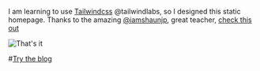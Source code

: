 I am learning to use [Tailwindcss](https://tailwindcss.com/) @tailwindlabs, so I designed this static homepage.
Thanks to the amazing [@iamshaunjp](@iamshaunjp), great teacher, [check this out](https://www.youtube.com/TheNetNinja)

![That's it](https://github.com/astonef/Food_blog_homepage/blob/main/Foodblog.png)



#[Try the blog](https://astonef.github.io/Food_blog_homepage/)
